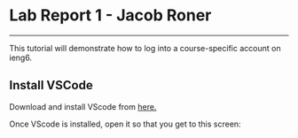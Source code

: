 # Lab Report 1 - Jacob Roner
---

This tutorial will demonstrate how to log into a course-specific account on ieng6. 


## Install VSCode
Download and install VScode from [here.](https://code.visualstudio.com/download)

Once VScode is installed, open it so that you get to this screen:
